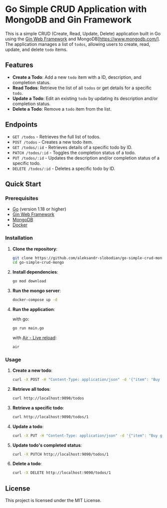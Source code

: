 # Go Simple CRUD Application with MongoDB and Gin Framework

This is a simple CRUD (Create, Read, Update, Delete) application built in Go using the [Gin Web Framework](https://github.com/gin-gonic/gin) and MongoDB[https://www.mongodb.com/]. The application manages a list of `todos`, allowing users to create, read, update, and delete `todo` items.

## Features

- **Create a Todo**: Add a new `todo` item with a ID, description, and completion status.
- **Read Todos**: Retrieve the list of all `todos` or get details for a specific `todo`.
- **Update a Todo**: Edit an existing `todo` by updating its description and/or completion status.
- **Delete a Todo**: Remove a `todo` item from the list.

## Endpoints

- `GET /todos` - Retrieves the full list of todos.
- `POST /todos` - Creates a new todo item.
- `GET /todos/:id` - Retrieves details of a specific todo by ID.
- `PATCH /todos/:id` - Toggles the completion status of a todo.
- `PUT /todos/:id` - Updates the description and/or completion status of a specific todo.
- `DELETE /todos/:id` - Deletes a specific todo by ID.

## Quick Start

### Prerequisites

- [Go](https://golang.org/dl/) (version 1.18 or higher)
- [Gin Web Framework](https://github.com/gin-gonic/gin)
- [MongoDB](https://www.mongodb.com/)
- [Docker](https://docs.docker.com/get-docker/)

### Installation

1. **Clone the repository**:

   ```bash
   git clone https://github.com/aleksandr-slobodian/go-simple-crud-mongo
   cd go-simple-crud-mongo
   ```

2. **Install dependencies**:

   ```bash
   go mod download
   ```

3. **Run the mongo server**:

   ```bash
   docker-compose up -d
   ```

4. **Run the application**:

   with go:

   ```bash
   go run main.go
   ```

   with [Air - Live reload](https://github.com/air-verse/air):

   ```bash
   air
   ```

### Usage

1. **Create a new todo**:

   ```bash
   curl -X POST -H "Content-Type: application/json" -d '{"item": "Buy groceries", "completed": false}' http://localhost:9090/todos
   ```

2. **Retrieve all todos**:

   ```bash
   curl http://localhost:9090/todos
   ```

3. **Retrieve a specific todo**:

   ```bash
   curl http://localhost:9090/todos/1
   ```

4. **Update a todo**:

   ```bash
   curl -X PUT -H "Content-Type: application/json" -d '{"item": "Buy groceries", "completed": true}' http://localhost:9090/todos/1
   ```

5. **Update todo's completed status**:

   ```bash
   curl -X PUTCH http://localhost:9090/todos/1
   ```

6. **Delete a todo**:

   ```bash
   curl -X DELETE http://localhost:9090/todos/1
   ```

## License

This project is licensed under the MIT License.
